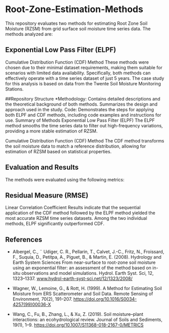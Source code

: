 # Root-Zone-Estimation-Methods
This repository evaluates two methods for estimating Root Zone Soil Moisture (RZSM) from grid surface soil moisture time series data. The methods analyzed are:

## Exponential Low Pass Filter (ELPF)
Cumulative Distribution Function (CDF) Method
These methods were chosen due to their minimal dataset requirements, making them suitable for scenarios with limited data availability. Specifically, both methods can effectively operate with a time series dataset of just 5 years. The case study for this analysis is based on data from the Twente Soil Moisture Monitoring Stations.

##Repository Structure
*Methodology: Contains detailed descriptions and the theoretical background of both methods. Summarizes the design and approach used in the study.
Code: Demonstrates the steps for applying both ELPF and CDF methods, including code examples and instructions for use.
Summary of Methods
Exponential Low Pass Filter (ELPF)
The ELPF method smooths the time series data to filter out high-frequency variations, providing a more stable estimation of RZSM.

Cumulative Distribution Function (CDF) Method
The CDF method transforms the soil moisture data to match a reference distribution, allowing for estimation of RZSM based on statistical properties.

## Evaluation and Results
The methods were evaluated using the following metrics:

## Residual Measure (RMSE)
Linear Correlation Coefficient
Results indicate that the sequential application of the CDF method followed by the ELPF method yielded the most accurate RZSM time series datasets. Among the two individual methods, ELPF significantly outperformed CDF.



## References 
* Albergel, C., ¨ Udiger, C. R., Pellarin, T., Calvet, J.-C., Fritz, N., Froissard, F., Suquia, D., Petitpa, A., Piguet, B., & Martin, E. (2008). Hydrology and Earth System Sciences From near-surface to root-zone soil moisture using an exponential filter: an assessment of the method based on in-situ observations and model simulations. Hydrol. Earth Syst. Sci, 12, 1323–1337. www.hydrol-earth-syst-sci.net/12/1323/2008/

* Wagner, W., Lemoine, G., & Rott, H. (1999). A Method for Estimating Soil Moisture from ERS Scatterometer and Soil Data. Remote Sensing of Environment, 70(2), 191–207. https://doi.org/10.1016/S0034-4257(99)00036-X

* Wang, C., Fu, B., Zhang, L., & Xu, Z. (2019). Soil moisture–plant interactions: an ecohydrological review. Journal of Soils and Sediments, 19(1), 1–9. https://doi.org/10.1007/S11368-018-2167-0/METRICS